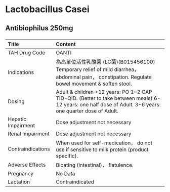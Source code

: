 # Lactobacillus Casei

## Antibiophilus 250mg

##### 

| Title              | Content                                                                                                                                                  |
|:-------------------|:---------------------------------------------------------------------------------------------------------------------------------------------------------|
| TAH Drug Code      | OANTI                                                                                                                                                    |
| Indications        | 為高單位活性乳酸菌 (LC菌)(B015456100) Temporary relief of mild diarrhea， abdominal pain， constipation. Regulate bowel movement & soften stool.         |
| Dosing             | Adult & children >12 years: PO 1~2 CAP TID-QID. (Better to take between meals) 6-12 years: one half dose of Adult. 3-6 years: one quarter dose of Adult. |
| Hepatic Impairment | Dose adjustment not necessary                                                                                                                            |
| Renal Impairment   | Dose adjustment not necessary                                                                                                                            |
| Contraindications  | When used for self-medication， do not use if sensitive to milk protein (product specific).                                                              |
| Adverse Effects    | Bloating (intestinal)， flatulence.                                                                                                                      |
| Pregnancy          | No Data                                                                                                                                                  |
| Lactation          | Contraindicated                                                                                                                                          |

